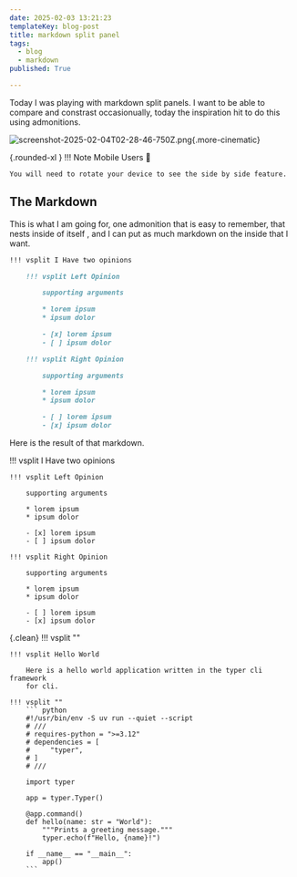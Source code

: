 ```yaml
---
date: 2025-02-03 13:21:23
templateKey: blog-post
title: markdown split panel
tags:
  - blog
  - markdown
published: True

---
```


Today I was playing with markdown split panels.  I want to be able to compare
and constrast occasionually, today the inspiration hit to do this using
admonitions.

<!-- ![screenshot-2025-02-04T02-28-26-951Z.png](https://dropper.wayl.one/api/file/46ead069-5731-4028-886a-f76d56792691.png){.more-cinematic} -->

![screenshot-2025-02-04T02-28-46-750Z.png](https://dropper.wayl.one/api/file/e3d40c22-643d-433c-8eb4-c3ddf91d0527.png){.more-cinematic}

{.rounded-xl }
!!! Note Mobile Users 🔄

    You will need to rotate your device to see the side by side feature.

## The Markdown

This is what I am going for, one admonition that is easy to remember, that
nests inside of itself , and I can put as much markdown on the inside that I
want.

``` markdown
!!! vsplit I Have two opinions

    !!! vsplit Left Opinion

        supporting arguments

        * lorem ipsum
        * ipsum dolor

        - [x] lorem ipsum
        - [ ] ipsum dolor

    !!! vsplit Right Opinion

        supporting arguments

        * lorem ipsum
        * ipsum dolor

        - [ ] lorem ipsum
        - [x] ipsum dolor
```

Here is the result of that markdown.

!!! vsplit I Have two opinions

    !!! vsplit Left Opinion

        supporting arguments

        * lorem ipsum
        * ipsum dolor

        - [x] lorem ipsum
        - [ ] ipsum dolor

    !!! vsplit Right Opinion

        supporting arguments

        * lorem ipsum
        * ipsum dolor

        - [ ] lorem ipsum
        - [x] ipsum dolor

{.clean}
!!! vsplit ""

    !!! vsplit Hello World

        Here is a hello world application written in the typer cli framework
        for cli.

    !!! vsplit ""
        ``` python
        #!/usr/bin/env -S uv run --quiet --script
        # ///
        # requires-python = ">=3.12"
        # dependencies = [
        #     "typer",
        # ]
        # ///

        import typer

        app = typer.Typer()

        @app.command()
        def hello(name: str = "World"):
            """Prints a greeting message."""
            typer.echo(f"Hello, {name}!")

        if __name__ == "__main__":
            app()
        ```
